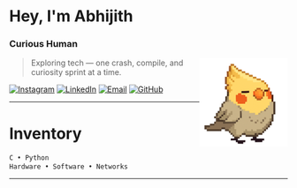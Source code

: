 
# Hey, I'm Abhijith  
### Curious Human

<img align="right" src="assets/my-birb/tiel.gif" width="160">

> Exploring tech — one crash, compile, and curiosity sprint at a time.

[![Instagram](https://img.shields.io/badge/Instagram-%23E4405F.svg?logo=Instagram&logoColor=white)](https://instagram.com/abhijithxr)
[![LinkedIn](https://img.shields.io/badge/LinkedIn-%230077B5.svg?logo=linkedin&logoColor=white)](https://linkedin.com/in/jithurx)
[![Email](https://img.shields.io/badge/Email-D14836?logo=gmail&logoColor=white)](mailto:abhijithxr@gmail.com)
[![GitHub](https://img.shields.io/github/followers/jithurx?label=follow&style=social)](https://github.com/jithurx)

---
# Inventory
```
C • Python
Hardware • Software • Networks
```
---
